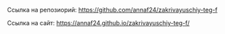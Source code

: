 
Ссылка на репозиорий: https://github.com/annaf24/zakrivayuschiy-teg-f

Ссылка на сайт: https://annaf24.github.io/zakrivayuschiy-teg-f/
